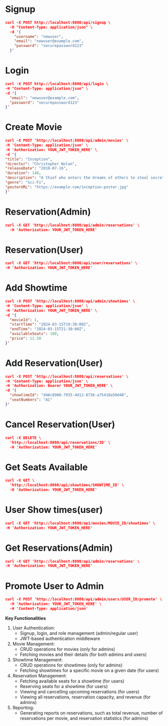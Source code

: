 # Signup

```json
curl -X POST http://localhost:8080/api/signup \
  -H "Content-Type: application/json" \
  -d '{
    "username": "newuser",
    "email": "newuser@example.com",
    "password": "securepassword123"
  }'
  ```

  # Login

  ```json
  curl -X POST http://localhost:8080/api/login \
  -H "Content-Type: application/json" \
  -d '{
    "email": "newuser@example.com",
    "password": "securepassword123"
  }'
  ```

  # Create Movie

  ```json
  curl -X POST 'http://localhost:8080/api/admin/movies' \
-H 'Content-Type: application/json' \
-H 'Authorization: YOUR_JWT_TOKEN_HERE' \
-d '{
  "title": "Inception",
  "director": "Christopher Nolan",
  "releaseDate": "2010-07-16",
  "duration": 148,
  "description": "A thief who enters the dreams of others to steal secrets from their subconscious.",
  "genre": "Sci-Fi",
  "posterURL": "https://example.com/inception-poster.jpg"
}'
```

# Reservation(Admin)

```json
curl -X GET 'http://localhost:8080/api/admin/reservations' \
  -H 'Authorization: YOUR_JWT_TOKEN_HERE'
```

# Reservation(User)

```json
curl -X GET 'http://localhost:8080/api/user/reservations' \
-H 'Authorization: YOUR_JWT_TOKEN_HERE'
```

# Add Showtime

```json
curl -X POST 'http://localhost:8080/api/admin/showtimes' \
-H 'Content-Type: application/json' \
-H 'Authorization: YOUR_JWT_TOKEN_HERE' \
-d '{
  "movieId": 1,
  "startTime": "2024-03-15T19:30:00Z",
  "endTime": "2024-03-15T21:30:00Z",
  "availableSeats": 100,
  "price": 12.50
}'
```

# Add Reservation(User)

```json
curl -X POST 'http://localhost:8080/api/reservations' \
-H 'Content-Type: application/json' \
-H 'Authorization: Bearer YOUR_JWT_TOKEN_HERE' \
-d '{
  "showtimeId": "d48c8908-7935-4d12-8736-a75410a50d40",
  "seatNumbers": "A1"
}'
```

# Cancel Reservation(User)

```json
curl -X DELETE \
  'http://localhost:8080/api/reservations/ID' \
  -H 'Authorization: YOUR_JWT_TOKEN_HERE'
  ```


# Get Seats Available


```json
curl -X GET \
  'http://localhost:8080/api/showtimes/SHOWTIME_ID' \
  -H 'Authorization: YOUR_JWT_TOKEN_HERE'
  ```



# User Show times(user)

```json
curl -X GET 'http://localhost:8080/api/movies/MOVIE_ID/showtimes' \
-H 'Authorization: YOUR_JWT_TOKEN_HERE'
```

# Get Reservations(Admin)

```json
curl -X GET 'http://localhost:8080/api/admin/reservations' \
-H 'Authorization: YOUR_JWT_TOKEN_HERE'
```

# Promote User to Admin

```json
curl -X POST 'http://localhost:8080/api/admin/users/USER_ID/promote' \
  -H 'Authorization: YOUR_JWT_TOKEN_HERE' \
  -H 'Content-Type: application/json'
```


**Key Functionalities**

1. User Authentication:
    - Signup, login, and role management (admin/regular user)
    - JWT-based authentication middleware
2. Movie Management:
    - CRUD operations for movies (only for admins)
    - Fetching movies and their details (for both admins and users)
3. Showtime Management:
    - CRUD operations for showtimes (only for admins)
    - Fetching showtimes for a specific movie on a given date (for users)
4. Reservation Management:
    - Fetching available seats for a showtime (for users)
    - Reserving seats for a showtime (for users)
    - Viewing and cancelling upcoming reservations (for users)
    - Viewing all reservations, reservation capacity, and revenue (for admins)
5. Reporting:
    - Generating reports on reservations, such as total revenue, number of reservations per movie, and reservation statistics (for admins)